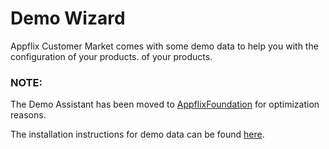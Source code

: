 # Demo Wizard

Appflix Customer Market comes with some demo data to help you with the configuration of your products.
of your products.

### NOTE:

The Demo Assistant has been moved to [AppflixFoundation](../../foundation/index.md) for optimization reasons.

The installation instructions for demo data can be found [here](../../foundation/demo-installer/index.md).
